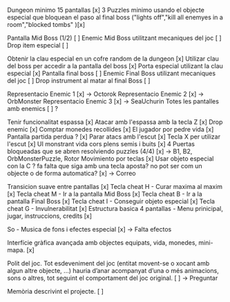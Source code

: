 Dungeon minimo 15 pantallas  [x]
3 Puzzles minimo usando el objecte especial que bloquean el paso al final boss ("lights off","kill all enemyes in a room","blocked tombs" )[x]

Pantalla Mid Boss (1/2) [ ]
Enemic Mid Boss utilitzant mecaniques del joc [ ]
Drop item especial [ ]

Obtenir la clau especial en un cofre random de la dungeon [x]
Utilizar clau del boss per accedir a la pantalla del boss [x]
Porta especial utilizant la clau especial [x]
Pantalla final boss [ ]
Enemic Final Boss utilizant mecaniques del joc  [ ]
Drop instrument al matar al final Boss [ ]

Representacio Enemic 1 [x] -> Octorok
Representacio Enemic 2 [x] -> OrbMonster
Representacio Enemic 3 [x] -> SeaUchurin 
Totes les pantalles amb enemics [ ] ?

Tenir funcionalitat espassa [x] 
Atacar amb l'espassa amb la tecla Z [x]
Drop enemic [x] 
Comptar monedes recollides [x]
El jugador por pedre vida [x]
Pantalla partida perdua ? [x]
Parar atacs amb l'escut [x]
Tecla X per utilizar l'escut [x] 
UI monstrant vida cors plens semis i buits [x]
4 Puertas bloqueadas que se abren resolviendo puzzles (4/4) [x] -> B1, B2, OrbMonsterPuzzle, Rotor 
Movimiento por teclas [x]
Usar objeto especial con la C ? fa falta que siga amb una tecla aposta? no pot ser com un objecte o de forma automatica? [x] -> Correo

Transicion suave entre pantallas [x]
Tecla cheat  H - Curar maxima al maxim  [x] 
Tecla cheat M - Ir a la pantalla Mid Boss [x]
Tecla cheat B - Ir a la pantalla Final Boss [x]
Tecla cheat I - Conseguir objeto especial [x]
Tecla cheat G - Invulnerabilitat [x]
Estructura basica 4 pantallas - Menu prinicipal, jugar, instruccions, credits [x]

So - Musica de fons i efectes especial [x] -> Falta efectos

Interfície gràfica avançada amb objectes equipats, vida, monedes, mini-mapa. [x]

Polit del joc. Tot esdeveniment del joc (entitat movent-se o xocant amb algun altre objecte, ...) hauria d’anar acompanyat d’una o més animacions, sons o altres, tot seguint el comportament del joc original. [ ] -> Preguntar

Memòria descrivint el projecte. [ ]
